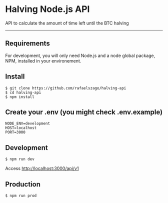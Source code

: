 
# Halving Node.js API

API to calculate the amount of time left until the BTC halving

---
## Requirements

For development, you will only need Node.js and a node global package, NPM, installed in your environement.

## Install

    $ git clone https://github.com/rafaelszago/halving-api
    $ cd halving-api
    $ npm install

## Create your .env (you might check .env.example)

```
NODE_ENV=development
HOST=localhost
PORT=3000
```  

## Development

    $ npm run dev
Access  [http://localhost:3000/api/v1](http://localhost:3000/api/v1)


## Production

    $ npm run prod